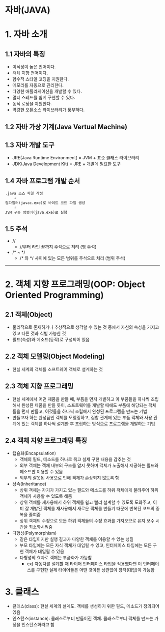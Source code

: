 자바(JAVA)
=======

# 1. 자바 소개
## 1.1 자바의 특징
- 이식성이 높은 언어이다.
- 객체 지향 언어이다.
- 함수적 스타일 코딩을 지원한다.
- 메모리를 자동으로 관리한다.
- 다양한 애플리케이션을 개발할 수 있다.
- 멀티 스레드를 쉽게 구현할 수 있다.
- 동적 로딩을 지원한다.
- 막강한 오픈소스 라이브러리가 풍부하다.

## 1.2 자바 가상 기계(Java Vertual Machine)

## 1.3 자바 개발 도구
- JRE(Java Runtime Environment) = JVM + 표준 클래스 라이브러리
- JDK(Java Development Kit) = JRE + 개발에 필요한 도구

## 1.4 자바 프로그램 개발 순서
	.java 소스 파일 작성
		↓
	컴파일러(javac.exe)로 바이트 코드 파일 생성
		↓
	JVM 구동 명령어(java.exe)로 실행
	
## 1.5 주석
- //
	- //부터 라인 끝까지 주석으로 처리 (행 주석)
- /* ~ */
	- /* 와 */ 사이에 있는 모든 범위를 주석으로 처리 (범위 주석)

****
# 2. 객체 지향 프로그래밍(OOP: Object Oriented Programming)
## 2.1 객체(Object)
- 물리적으로 존재하거나 추상적으로 생각할 수 있는 것 중에서 자신의 속성을 가지고 있고 다른 것과 식별 가능한 것
- 필드(속성)와 메소드(동작)로 구성되어 있음

## 2.2 객체 모델링(Object Modeling)
- 현실 세계의 객체를 소프트웨어 객체로 설계하는 것

## 2.3 객체 지향 프로그래밍
- 현실 세계에서 어떤 제품을 만들 때, 부픔을 먼저 개발하고 이 부품들을 하나씩 조립해서 완성된 제품을 만들 듯이, 소프트웨어를 개발할 때에도 부품에 해당되는 객체들을 먼저 만들고, 이것들을 하나씩 조립해서 완성된 프로그램을 만드는 기법
- 만들고자 하는 완성품인 객체를 모델링하고, 집합 관계에 있는 부품 객체와 사용 관계에 있는 객체를 하나씩 설계한 후 조립하는 방식으로 프로그램을 개발하는 기법

## 2.4 객체 지향 프로그래밍 특징
- 캡슐화(Encapsulation)
	- 객체의 필드, 메소드를 하나로 묶고 실제 구현 내용을 감추는 것
	- 외부 객체는 객체 내부의 구조를 알지 못하며 객체가 노출해서 제공하는 필드와 메소드만 이용할 수 있음
	- 외부의 잘못된 사용으로 인해 객체가 손상되지 않도록 함
- 상속(Inheritance)
	- 상위 객체는 자기가 가지고 있는 필드와 메소드를 하위 객체에게 물려주어 하위 객체가 사용할 수 있도록 해줌
	- 상위 객체를 재사용해서 하위 객체를 쉽고 빨리 설계할 수 있도록 도와주고, 이미 잘 개발된 객체를 재사용해서 새로운 객체를 만들기 때문에 반복된 코드의 중복을 줄여줌
	- 상위 객체의 수정으로 모든 하위 객체들의 수정 효과를 가져오므로 유지 보수 시간을 최소화시켜줌
- 다형성(Polymorphism)
	- 같은 타입이지만 실행 결과가 다양한 객체를 이용할 수 있는 성질
	- 부모 타입에는 모든 자식 객체가 대입될 수 있고, 인터페이스 타입에는 모든 구현 객체가 대입될 수 있음
	- 다형성의 효과로 객체는 부품화가 가능함
		- ex) 자동차를 설계할 때 타이어 인터페이스 타입을 적용했다면 이 인터페이스를 구현한 실제 타이어들은 어떤 것이든 상관없이 장착(대입)이 가능함
		
# 3. 클래스
- 클래스(class): 현실 세계의 설계도. 객체를 생성하기 위한 필드, 메소드가 정의되어 있음
- 인스턴스(instance): 클래스로부터 만들어진 객체. 클래스로부터 객체를 만드는 가정을 인스턴스화라고 함
